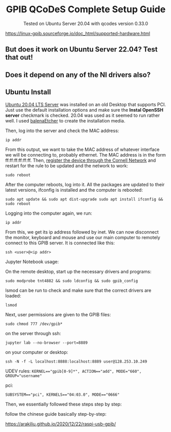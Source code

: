 <h1 align="center">
  GPIB QCoDeS Complete Setup Guide
</h1>

<p align="center">
  Tested on Ubuntu Server 20.04 with qcodes version 0.33.0
</p>

https://linux-gpib.sourceforge.io/doc_html/supported-hardware.html

## But does it work on Ubuntu Server 22.04? Test that out!
## Does it depend on any of the NI drivers also?

## Ubuntu Install

[Ubuntu 20.04 LTS Server](https://ubuntu.com/download/server#downloads) was installed on an old Desktop that supports PCI. Just use the default installation options and make sure the **Instal OpenSSH server** checkmark is checked. 20.04 was used as it seemed to run rather well. I used [balenaEtcher](https://www.balena.io/etcher/) to create the installation media.

Then, log into the server and check the MAC address:
```
ip addr
```

From this output, we want to take the MAC address of whatever interface we will be connecting to, probably ethernet. The MAC address is in the form ff:ff:ff:ff:ff:ff. Then, [register the device through the Cornell Network](https://it.cornell.edu/wifi-wired/register-device-doesnt-have-browser) and restart for the rule to be updated and the network to work:
```
sudo reboot
```

After the computer reboots, log into it. All the packages are updated to their latest versions, ifconfig is installed and the computer is rebooted:
```
sudo apt update && sudo apt dist-upgrade sudo apt install ifconfig && sudo reboot
```

Logging into the computer again, we run:
```
ip addr
```

From this, we get its ip address followed by inet. We can now disconnect the monitor, keyboard and mouse and use our main computer to remotely connect to this GPIB server. It is connected like this:
```
ssh <user>@<ip addr>
```

Jupyter Notebook usage: 

On the remote desktop, start up the necessary drivers and programs:
```
sudo modprobe tnt4882 && sudo ldconfig && sudo gpib_config
```

lsmod can be run to check and make sure that the correct drivers are loaded:
```
lsmod
```

Next, user permissions are given to the GPIB files: 
```
sudo chmod 777 /dev/gpib*
```

on the server through ssh:
```
jupyter lab --no-browser --port=8889
```
on your computer or desktop:
```
ssh -N -f -L localhost:8888:localhost:8889 user@128.253.10.249
```

UDEV rules: `KERNEL=="gpib[0-9]*", ACTION=="add", MODE="660", GROUP="username"`

pci:
```
SUBSYSTEM=="pci", KERNELS=="04:03.0", MODE=="0666"
```

Then, we essentially followed these steps step by step:

follow the chinese guide basically step-by-step:

https://arakiliu.github.io/2020/12/22/raspi-usb-gpib/


